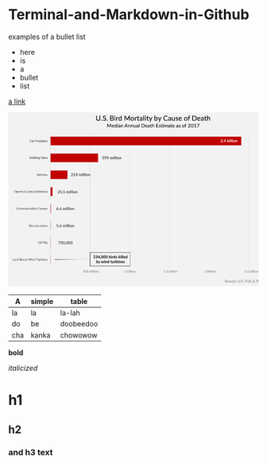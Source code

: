 # Terminal-and-Markdown-in-Github

examples of a bullet list
* here
* is
* a
* bullet
* list

[a link](https://www.epi.org/publication/epidemic-wage-theft-costing-workers-hundreds/)

![an image](itcz82k23xu51.png)

A|simple|table
---|---|---
la | la | la-lah
do | be | doobeedoo
cha | kanka | chowowow

**bold**

_italicized_

# h1 #

## h2 ##

### and h3 text ###